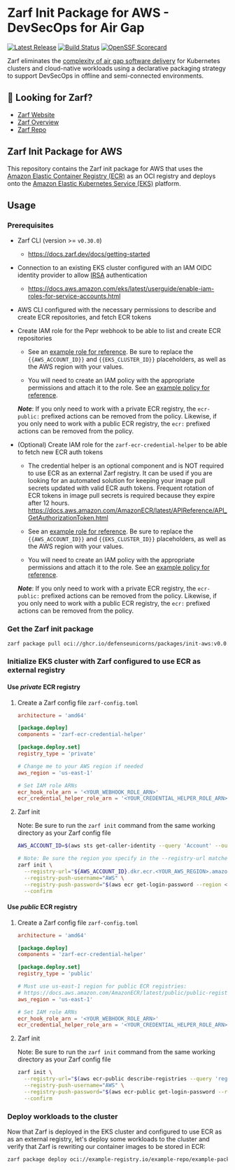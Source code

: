 # Zarf Init Package for AWS - DevSecOps for Air Gap

[![Latest Release](https://img.shields.io/github/v/release/defenseunicorns/zarf-init-aws)](https://github.com/defenseunicorns/zarf-init-aws/releases)
[![Build Status](https://img.shields.io/github/actions/workflow/status/defenseunicorns/zarf-init-aws/release.yml)](https://github.com/defenseunicorns/zarf-init-aws/actions/workflows/release.yml)
[![OpenSSF Scorecard](https://api.securityscorecards.dev/projects/github.com/defenseunicorns/zarf-init-aws/badge)](https://api.securityscorecards.dev/projects/github.com/defenseunicorns/zarf-init-aws)

Zarf eliminates the [complexity of air gap software delivery](https://www.itopstimes.com/contain/air-gap-kubernetes-considerations-for-running-cloud-native-applications-without-the-cloud/) for Kubernetes clusters and cloud-native workloads using a declarative packaging strategy to support DevSecOps in offline and semi-connected environments.

## 👀 Looking for Zarf?

- [Zarf Website](https://zarf.dev)
- [Zarf Overview](https://docs.zarf.dev/docs/zarf-overview)
- [Zarf Repo](https://github.com/defenseunicorns/Zarf)

## Zarf Init Package for AWS

This repository contains the Zarf init package for AWS that uses the [Amazon Elastic Container Registry (ECR)](https://aws.amazon.com/ecr/) as an OCI registry and deploys onto the [Amazon Elastic Kubernetes Service (EKS)](https://aws.amazon.com/eks/) platform.

## Usage

### Prerequisites

- Zarf CLI (version >= `v0.30.0`)
  - <https://docs.zarf.dev/docs/getting-started>

- Connection to an existing EKS cluster configured with an IAM OIDC identity provider to allow [IRSA](https://docs.aws.amazon.com/eks/latest/userguide/iam-roles-for-service-accounts.html) authentication
  - <https://docs.aws.amazon.com/eks/latest/userguide/enable-iam-roles-for-service-accounts.html>

- AWS CLI configured with the necessary permissions to describe and create ECR repositories, and fetch ECR tokens

- Create IAM role for the Pepr webhook to be able to list and create ECR repositories
  - See an [example role for reference](iam/json/ecr-webhook-role.json). Be sure to replace the `{{AWS_ACCOUNT_ID}}` and `{{EKS_CLUSTER_ID}}` placeholders, as well as the AWS region with your values.

  - You will need to create an IAM policy with the appropriate permissions and attach it to the role. See an [example policy for reference](iam/json/ecr-webhook-policy.json).

  ***Note***: If you only need to work with a private ECR registry, the `ecr-public:` prefixed actions can be removed from the policy. Likewise, if you only need to work with a public ECR registry, the `ecr:` prefixed actions can be removed from the policy.

- (Optional) Create IAM role for the `zarf-ecr-credential-helper` to be able to fetch new ECR auth tokens
  - The credential helper is an optional component and is NOT required to use ECR as an external Zarf registry. It can be used if you are looking for an automated solution for keeping your image pull secrets updated with valid ECR auth tokens. Frequent rotation of ECR tokens in image pull secrets is required because they expire after 12 hours. <https://docs.aws.amazon.com/AmazonECR/latest/APIReference/API_GetAuthorizationToken.html>

  - See an [example role for reference](iam/json/ecr-credential-helper-role.json). Be sure to replace the `{{AWS_ACCOUNT_ID}}` and `{{EKS_CLUSTER_ID}}` placeholders, as well as the AWS region with your values.
  
  - You will need to create an IAM policy with the appropriate permissions and attach it to the role. See an [example policy for reference](iam/json/ecr-credential-helper-policy.json).
  
  ***Note***: If you only need to work with a private ECR registry, the `ecr-public:` prefixed actions can be removed from the policy. Likewise, if you only need to work with a public ECR registry, the `ecr:` prefixed actions can be removed from the policy.

### Get the Zarf init package

```bash
zarf package pull oci://ghcr.io/defenseunicorns/packages/init-aws:v0.0.1-amd64
```

### Initialize EKS cluster with Zarf configured to use ECR as external registry

#### Use ***private*** ECR registry

1. Create a Zarf config file `zarf-config.toml`

    ```toml
    architecture = 'amd64'

    [package.deploy]
    components = 'zarf-ecr-credential-helper'

    [package.deploy.set]
    registry_type = 'private'

    # Change me to your AWS region if needed
    aws_region = 'us-east-1'

    # Set IAM role ARNs
    ecr_hook_role_arn = '<YOUR_WEBHOOK_ROLE_ARN>'
    ecr_credential_helper_role_arn = '<YOUR_CREDENTIAL_HELPER_ROLE_ARN>'
    ```

1. Zarf init

    Note: Be sure to run the `zarf init` command from the same working directory as your Zarf config file

    ```bash
    AWS_ACCOUNT_ID=$(aws sts get-caller-identity --query 'Account' --output text)

    # Note: Be sure the region you specify in the --registry-url matches the one specified in your Zarf config file
    zarf init \
      --registry-url="${AWS_ACCOUNT_ID}.dkr.ecr.<YOUR_AWS_REGION>.amazonaws.com" \
      --registry-push-username="AWS" \
      --registry-push-password="$(aws ecr get-login-password --region <YOUR_AWS_REGION>)" \
      --confirm
    ```

#### Use ***public*** ECR registry

1. Create a Zarf config file `zarf-config.toml`

    ```toml
    architecture = 'amd64'

    [package.deploy]
    components = 'zarf-ecr-credential-helper'

    [package.deploy.set]
    registry_type = 'public'

    # Must use us-east-1 region for public ECR registries:
    # https://docs.aws.amazon.com/AmazonECR/latest/public/public-registries.html#public-registry-auth
    aws_region = 'us-east-1'

    # Set IAM role ARNs
    ecr_hook_role_arn = '<YOUR_WEBHOOK_ROLE_ARN>'
    ecr_credential_helper_role_arn = '<YOUR_CREDENTIAL_HELPER_ROLE_ARN>'
    ```

1. Zarf init

    Note: Be sure to run the `zarf init` command from the same working directory as your Zarf config file

    ```bash
    zarf init \
      --registry-url="$(aws ecr-public describe-registries --query 'registries[0].registryUri' --output text --region us-east-1)" \
      --registry-push-username="AWS" \
      --registry-push-password="$(aws ecr-public get-login-password --region us-east-1)" \
      --confirm
    ```

### Deploy workloads to the cluster

Now that Zarf is deployed in the EKS cluster and configured to use ECR as as an external registry, let's deploy some workloads to the cluster and verify that Zarf is rewriting our container images to be stored in ECR:

```bash
zarf package deploy oci://example-registry.io/example-repo/example-package:v0.0.1
```
